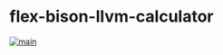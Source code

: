 # flex-bison-llvm-calculator

[![main](https://github.com/os1ma/flex-bison-llvm-calculator/actions/workflows/main.yml/badge.svg)](https://github.com/os1ma/flex-bison-llvm-calculator/actions/workflows/main.yml)
